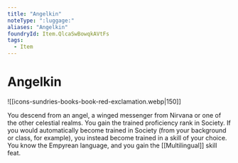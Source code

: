```yaml
---
title: "Angelkin"
noteType: ":luggage:"
aliases: "Angelkin"
foundryId: Item.QlcaSwBowqkAVtFs
tags:
  - Item
---
```


# Angelkin
![[icons-sundries-books-book-red-exclamation.webp|150]]

You descend from an angel, a winged messenger from Nirvana or one of the other celestial realms. You gain the trained proficiency rank in Society. If you would automatically become trained in Society (from your background or class, for example), you instead become trained in a skill of your choice. You know the Empyrean language, and you gain the [[Multilingual]] skill feat.
